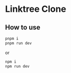 # Linktree Clone

## How to use

```bash
pnpm i
pnpm run dev
```

or

```bash
npm i
npm run dev
```
